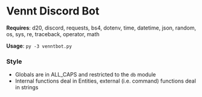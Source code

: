 # Vennt Discord Bot

**Requires**: d20, discord, requests, bs4, dotenv, time, datetime, json, random, os, sys, re, traceback, operator, math


**Usage**: `py -3 venntbot.py`


### Style

- Globals are in ALL_CAPS and restricted to the `db` module
- Internal functions deal in Entities, external (i.e. command) functions deal in strings
